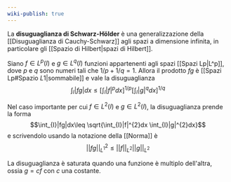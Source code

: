 ```yaml
---
wiki-publish: true
---
```

La **disuguaglianza di Schwarz-Hölder** è una generalizzazione della [[Disuguaglianza di Cauchy-Schwarz]] agli spazi a dimensione infinita, in particolare gli [[Spazio di Hilbert|spazi di Hilbert]].

Siano $f\in L^{p}(I)$ e $g\in L^{q}(I)$ funzioni appartenenti agli spazi [[Spazi Lp|L^p]], dove $p$ e $q$ sono numeri tali che $1/p+1/q=1$. Allora il prodotto $fg$ è [[Spazi Lp#Spazio $L 1$|sommabile]] e vale la disuguaglianza
$$\int_{I}|fg|dx\leq\left[\int_{I}|f|^{p}dx\right]^{1/p}\left[\int_{I}|g|^{q}dx\right]^{1/q}$$

Nel caso importante per cui $f\in L^{2}(I)$ e $g\in L^{2}(I)$, la disuguaglianza prende la forma
$$\int_{I}|fg|dx\leq \sqrt{\int_{I}|f|^{2}dx \int_{I}|g|^{2}dx}$$
e scrivendolo usando la notazione della [[Norma]] è
$$||fg||_{L^{1}}^{2}\leq ||f||_{L^{2}}||g||_{L^{2}}$$

La disuguaglianza è saturata quando una funzione è multiplo dell'altra, ossia $g=cf$ con $c$ una costante.
